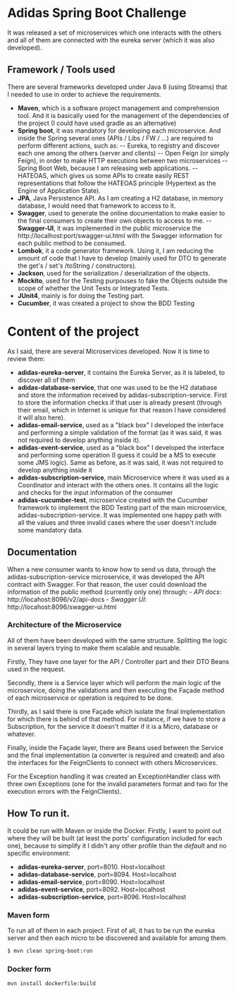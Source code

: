 # Adidas Spring Boot Challenge
It was released a set of microservices which one interacts with the others and all of them are connected with the eureka server (which it was also developed).

## Framework / Tools used
There are several frameworks developed under Java 8 (using Streams) that I needed to use in order to achieve the requirements.

  - **Maven**, which is a software project management and comprehension tool. And it is basically used for the management of the dependencies of the project (I could have used gradle as an alternative)
  - **Spring boot**, it was mandatory for developing each microservice. And inside the Spring several ones (APIs / Libs / FW / ...) are required to perform different actions, such as:
  -- Eureka, to registry and discover each one among the others (server and clients)
  -- Open Feign (or simply Feign), in order to make HTTP executions between two microservices
    -- Spring Boot Web, because I am releasing web applications.
  -- HATEOAS, which gives us some APIs to create easily REST representations that follow the HATEOAS principle (Hypertext as the Engine of Application State).
  - **JPA**, Java Persistence API. As I am creating a H2 database, in memory database, I would need that framework to access to it.
  - **Swagger**, used to generate the online documentation to make easier to the final consumers to create their own objects to access to me.
	-- **Swagger-UI**, it was implemented in the public microservice the http://localhost:port/swagger-ui.html with the Swagger information for each public method to be consumed.
  - **Lombok**, it a code generator framework. Using it, I am reducing the amount of code that I have to develop (mainly used for DTO to generate the get's / set's /toString / constructors).
  - **Jackson**, used for the serialization / deserialization of the objects.
  - **Mockito**, used for the Testing purpouses to fake the Objects outside the scope of whether the Unit Tests or Integrated Tests.
  - **JUnit4**, mainly is for doing the Testing part.
  - **Cucumber**, it was created a project to show the BDD Testing

# Content of the project
As I said, there are several Microservices developed. Now it is time to review them:
  - **adidas-eureka-server**, it contains the Eureka Server, as it is labeled, to discover all of them
  - **adidas-database-service**, that one was used to be the H2 database and store the information received by adidas-subscription-service. First to store the information checks if that user is already present (through their email, which in Internet is unique for that reason I have considered it will also here).
  - **adidas-email-service**, used as a "black box" I developed the interface and performing a simple validation of the format (as it was said, it was not required to develop anything inside it).
  - **adidas-event-service**, used as a "black box" I developed the interface and performing some operation (I guess it could be a MS to execute some JMS logic). Same as before, as it was said, it was not required to develop anything inside it
  - **adidas-subscription-service**, main Microservice where it was used as a Coordinator and interact with the others ones. It contains all the logic and checks for the input information of the consumer
  - **adidas-cucumber-test**, microservice created with the Cucumber framework to implement the BDD Testing part of the main microservice, adidas-subscription-service. It was implemented one happy path with all the values and three invalid cases where the user doesn't include some mandatory data.

## Documentation
When a new consumer wants to know how to send us data, through the adidas-subscription-service microservice, it was developed the API contract with Swagger. For that reason, the user could download the information of the public method (currently only one) through:
	- *API docs*: http://locahost:8096/v2/api-docs
	- *Swagger UI*: http://locahost:8096/swagger-ui.html
### Architecture of the Microservice
All of them have been developed with the same structure. Splitting the logic in several layers trying to make them scalable and reusable.

Firstly, They have one layer for the API / Controller part and their DTO Beans used in the request.

Secondly, there is a Service layer which will perform the main logic of the microservice, doing the validations and then executing the Façade method of each microservice or operation is required to be done.

Thirdly, as I said there is one Façade which isolate the final implementation for which there is behind of that method. For instance, if we have to store a Subscription, for the service it doesn't matter if it is a Micro, database or whatever.

Finally, inside the Façade layer, there are Beans used between the Service and the final implementation (a converter is required and created) and also the interfaces for the FeignClients to connect with others Microservices.

For the Exception handling it was created an ExceptionHandler class with three own Exceptions (one for the invalid parameters format and two for the execution errors with the FeignClients).

## How To run it.
It could be run with Maven or inside the Docker. Firstly, I want to point out where they will be built (at least the ports' configuration included for each one), because to simplify it I didn't any other profile than the *default* and no specific environment:
  - **adidas-eureka-server**, port=8010. Host=localhost
  - **adidas-database-service**, port=8094. Host=localhost
  - **adidas-email-service**, port=8090. Host=localhost
  - **adidas-event-service**, port=8092. Host=localhost
  - **adidas-subscription-service**, port=8096. Host=localhost
### Maven form

To run all of them in each project. First of all, it has to be run the eureka server and then each micro to be discovered and available for among them.

```sh
$ mvn clean spring-boot:run
```

### Docker form

```sh
mvn install dockerfile:build
```
